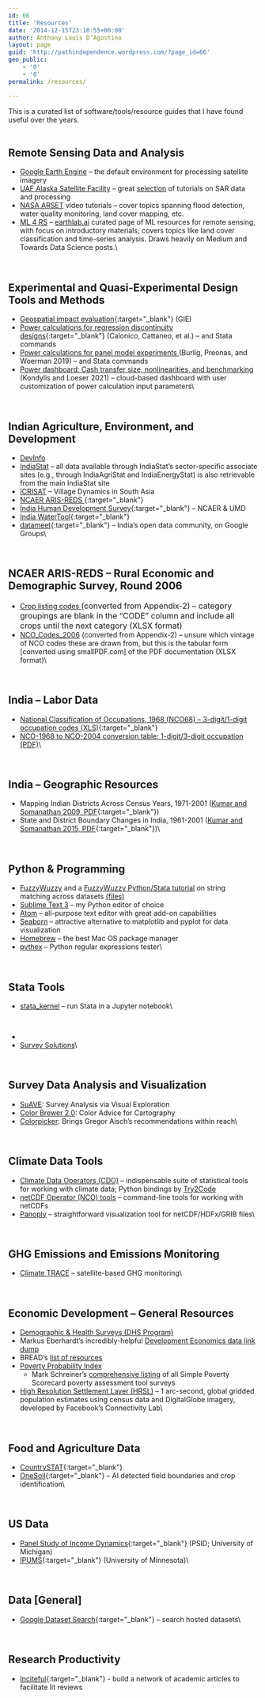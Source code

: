 ```yaml
---
id: 66
title: 'Resources'
date: '2014-12-15T23:10:55+00:00'
author: Anthony Louis D'Agostino
layout: page
guid: 'http://pathindependence.wordpress.com/?page_id=66'
geo_public:
    - '0'
    - '0'
permalink: /resources/

---
```


This is a curated list of software/tools/resource guides that I have found useful over the years.\
<br>

## **Remote Sensing Data and Analysis**

- [Google Earth Engine](https://earthengine.google.com/) – the default environment for processing satellite imagery
- [UAF Alaska Satellite Facility](https://www.asf.alaska.edu/) – great [selection](https://www.asf.alaska.edu/asf-tutorials/data-recipes/) of tutorials on SAR data and processing
- [NASA ARSET](https://www.youtube.com/results?search_query=NASA+ARSET) video tutorials – cover topics spanning flood detection, water quality monitoring, land cover mapping, etc.
- [ML 4 RS](https://www.notion.so/fd42b6a13305452ba17a5e2fa71467a2?v=7d56617d132e4ec3b98121ae1070f024) – [earthlab.ai](https://earthlab.ai/) curated page of ML resources for remote sensing, with focus on introductory materials; covers topics like land cover classification and time-series analysis. Draws heavily on Medium and Towards Data Science posts.\
<br>

## **Experimental and Quasi-Experimental Design Tools and Methods**

- [Geospatial impact evaluation](https://www.aiddata.org/gie){:target="_blank"} (GIE)
- [Power calculations for regression discontinuity designs](https://sites.google.com/site/rdpackages/rdpower){:target="_blank"} (Calonico, Cattaneo, et al.) – and Stata commands
- [Power calculations for panel model experiments ](https://bfi.uchicago.edu/wp-content/uploads/BFI_WP_2019113.pdf)(Burlig, Preonas, and Woerman 2019) – and Stata commands
- [Power dashboard: Cash transfer size, nonlinearities, and benchmarking](https://datanalytics.worldbank.org/connect/#/apps/759/access) (Kondylis and Loeser 2021) – cloud-based dashboard with user customization of power calculation input parameters\
<br>

## **Indian Agriculture, Environment, and Development**

- [DevInfo](http://www.devinfo.info/india/3.0/)
- [IndiaStat](http://www.indiastat.com/default.aspx) – all data available through IndiaStat’s sector-specific associate sites (e.g., through IndiaAgriStat and IndiaEnergyStat) is also retrievable from the main IndiaStat site
- [ICRISAT](http://vdsa.icrisat.ac.in/vdsa-index.htm) – Village Dynamics in South Asia
- [NCAER ARIS-REDS ](http://www.ncaer.org/data_details.php?dID=9){:target="_blank"}
- [India Human Development Survey](http://www.ihds.umd.edu/){:target="_blank"} – NCAER & UMD
- [India WaterTool](http://www.indiawatertool.in/){:target="_blank"}
- [datameet](https://groups.google.com/forum/#!forum/datameet){:target="_blank"} – India’s open data community, on Google Groups\
<br>

## **NCAER ARIS-REDS – Rural Economic and Demographic Survey, Round 2006**

- [Crop listing codes ](https://pathindependence.files.wordpress.com/2014/12/crop_codes_2006.xlsx)<span style="font-size:16px;font-weight:400;">(converted from Appendix-2) – category groupings are blank in the “CODE” column and include all crops until the next category (XLSX format)</span>
- [NCO\_Codes\_2006](https://pathindependence.files.wordpress.com/2014/12/nco_codes_2006.xlsx) (converted from Appendix-2) – unsure which vintage of NCO codes these are drawn from, but this is the tabular form \[converted using smallPDF.com\] of the PDF documentation (XLSX format)\
<br>

## **India – Labor Data**

- [National Classification of Occupations, 1968 (NCO68) – 3-digit/1-digit occupation codes (XLS)](https://pathindependence.files.wordpress.com/2014/12/nco_1968_clean.xls){:target="_blank"}
- [NCO-1968 to NCO-2004 conversion table: 1-digit/3-digit occupation (PDF)](https://anthonylouisdagostino.com///wp-content/uploads/2017/09/nco_1968_nco_2004_conversiontable.pdf "NCO_1968_NCO_2004_ConversionTable")\
<br>

## **India – Geographic Resources**

- Mapping Indian Districts Across Census Years, 1971-2001 ([Kumar and Somanathan 2009, PDF](http://www.cdedse.org/pdf/work176.pdf){:target="_blank"})
- State and District Boundary Changes in India, 1961-2001 ([Kumar and Somanathan 2015, PDF](http://www.cdedse.org/pdf/work248.pdf){:target="_blank"})\
<br>

## **Python & Programming**

- [FuzzyWuzzy](https://github.com/seatgeek/fuzzywuzzy) and a [FuzzyWuzzy Python/Stata tutorial](https://pathindependence.wordpress.com/2015/10/31/tutorial-fuzzywuzzy-string-matching-in-python-improving-merge-accuracy-across-data-products-and-naming-conventions/) on string matching across datasets [(files)](https://www.dropbox.com/s/e9k5384k9mo1u2c/Fuzzy_Wuzzy.zip?dl=0)
- [Sublime Text 3](http://www.sublimetext.com/3) – my Python editor of choice
- [Atom](https://atom.io/) – all-purpose text editor with great add-on capabilities
- [Seaborn](http://stanford.edu/~mwaskom/software/seaborn/) – attractive alternative to matplotlib and pyplot for data visualization
- [Homebrew](http://brew.sh/) – the best Mac OS package manager
- [pythex](http://pythex.org/) – Python regular expressions tester\
<br>

## **Stata Tools**

- [stata\_kernel](https://github.com/kylebarron/stata_kernel) – run Stata in a Jupyter notebook\
<br>

-
- [Survey Solutions](https://mysurvey.solutions/)\
<br>

## **Survey Data Analysis and Visualization**

- [SuAVE](http://suave.sdsc.edu/): Survey Analysis via Visual Exploration
- [Color Brewer 2.0](http://colorbrewer2.org/#type=sequential&scheme=BuGn&n=3): Color Advice for Cartography
- [Colorpicker](http://tristen.ca/hcl-picker/#/hlc/6/1/21313E/EFEE69): Brings Gregor Aisch’s recommendations within reach\
<br>

## **Climate Data Tools**

- [Climate Data Operators (CDO)](https://code.zmaw.de/projects/cdo) – indispensable suite of statistical tools for working with climate data; Python bindings by [Try2Code](https://github.com/Try2Code/cdo-bindings)
- [netCDF Operator (NCO) tools](http://nco.sourceforge.net/) – command-line tools for working with netCDFs
- [Panoply](http://www.giss.nasa.gov/tools/panoply/) – straightforward visualization tool for netCDF/HDFx/GRIB files\
<br>

## **GHG Emissions and Emissions Monitoring**

- [Climate TRACE](https://www.climatetrace.org/) – satellite-based GHG monitoring\
<br>

## **Economic Development – General Resources**

- [Demographic &amp; Health Surveys (DHS Program)](https://dhsprogram.com/)
- Markus Eberhardt’s incredibly-helpful [Development Economics data link dump](https://sites.google.com/site/medevecon/development-economics/devecondata)
- BREAD’s [list of resources](http://ibread.org/bread/data)
- [Poverty Probability Index](https://www.povertyindex.org/)
    - Mark Schreiner’s [comprehensive listing](http://simplepovertyscorecard.com/) of all Simple Poverty Scorecard poverty assessment tool surveys
- [High Resolution Settlement Layer (HRSL)](https://ciesin.columbia.edu/data/hrsl/) – 1 arc-second, global gridded population estimates using census data and DigitalGlobe imagery, developed by Facebook’s Connectivity Lab\
<br>

## **Food and Agriculture Data**

- [CountrySTAT](http://countrystat.org/Default.aspx){:target="_blank"}
- [OneSoil](https://onesoil.ai/en/){:target="_blank"} – AI detected field boundaries and crop identification\
<br>

## **US Data**

- [Panel Study of Income Dynamics](http://psidonline.isr.umich.edu/){:target="_blank"} (PSID; University of Michigan)
- [IPUMS](https://www.ipums.org/){:target="_blank"} (University of Minnesota)\
<br>

## **Data \[General\]**

- [Google Dataset Search](https://toolbox.google.com/datasetsearch){:target="_blank"} – search hosted datasets\
<br>

## **Research Productivity**

- [Inciteful](https://inciteful.xyz){:target="_blank"} - build a network of academic articles to facilitate lit reviews
